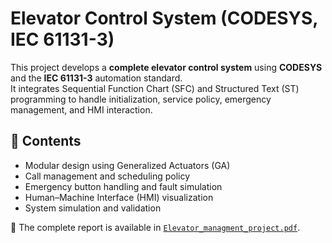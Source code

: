 # Elevator Control System (CODESYS, IEC 61131-3)

This project develops a **complete elevator control system** using **CODESYS** and the **IEC 61131-3** automation standard.  
It integrates Sequential Function Chart (SFC) and Structured Text (ST) programming to handle initialization, service policy, emergency management, and HMI interaction.

## 📘 Contents
- Modular design using Generalized Actuators (GA)
- Call management and scheduling policy
- Emergency button handling and fault simulation
- Human–Machine Interface (HMI) visualization
- System simulation and validation

📄 The complete report is available in [`Elevator_managment_project.pdf`](./Elevator_managment_project.pdf).
